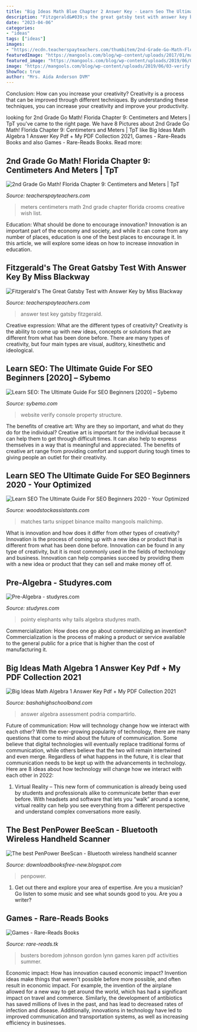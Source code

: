 ```yaml
---
title: "Big Ideas Math Blue Chapter 2 Answer Key - Learn Seo The Ultimate Guide For Seo Beginners 2020"
description: "Fitzgerald&#039;s the great gatsby test with answer key by miss blackway"
date: "2023-04-06"
categories:
- "ideas"
tags: ["ideas"]
images:
- "https://ecdn.teacherspayteachers.com/thumbitem/2nd-Grade-Go-Math-Florida-Chapter-9-Centimeters-and-Meters-1168320-1500873490/original-1168320-1.jpg"
featuredImage: "https://mangools.com/blog/wp-content/uploads/2017/01/mangools-seo-academy-part-2-search-engines-snippet-google.png"
featured_image: "https://mangools.com/blog/wp-content/uploads/2019/06/03-verify.png"
image: "https://mangools.com/blog/wp-content/uploads/2019/06/03-verify.png"
ShowToc: true
author: "Mrs. Aida Anderson DVM"
---
```



Conclusion: How can you increase your creativity?
Creativity is a process that can be improved through different techniques. By understanding these techniques, you can increase your creativity and improve your productivity.

	

		
looking for 2nd Grade Go Math! Florida Chapter 9: Centimeters and Meters | TpT you've came to the right page. We have 8 Pictures about 2nd Grade Go Math! Florida Chapter 9: Centimeters and Meters | TpT like Big Ideas Math Algebra 1 Answer Key Pdf + My PDF Collection 2021, Games - Rare-Reads Books and also Games - Rare-Reads Books. Read more:
		
    
## 2nd Grade Go Math! Florida Chapter 9: Centimeters And Meters | TpT

<img loading=lazy src="https://ecdn.teacherspayteachers.com/thumbitem/2nd-Grade-Go-Math-Florida-Chapter-9-Centimeters-and-Meters-1168320-1500873490/original-1168320-1.jpg" onerror="this.onerror=null;this.src='https://tse4.mm.bing.net/th?id=OIP.kC10WvmWMjyfPAMjmuGvQAAAAA&amp;pid=15.1';" alt="2nd Grade Go Math! Florida Chapter 9: Centimeters and Meters | TpT">

_Source: teacherspayteachers.com_

>meters centimeters math 2nd grade chapter florida crooms creative wish list. 

	

Education: What should be done to encourage innovation?
Innovation is an important part of the economy and society, and while it can come from any number of places, education is one of the best places to encourage it. In this article, we will explore some ideas on how to increase innovation in education.

    
## Fitzgerald&#039;s The Great Gatsby Test With Answer Key By Miss Blackway

<img loading=lazy src="https://ecdn.teacherspayteachers.com/thumbitem/Fitzgeralds-The-Great-Gatsby-Test-with-Answer-Key-1549653049/original-79914-2.jpg" onerror="this.onerror=null;this.src='https://tse1.mm.bing.net/th?id=OIP.HQjc3ukUrNPpeTvYSlwnbgAAAA&amp;pid=15.1';" alt="Fitzgerald&#039;s The Great Gatsby Test with Answer Key by Miss Blackway">

_Source: teacherspayteachers.com_

>answer test key gatsby fitzgerald. 

	

Creative expression: What are the different types of creativity?
Creativity is the ability to come up with new ideas, concepts or solutions that are different from what has been done before. There are many types of creativity, but four main types are visual, auditory, kinesthetic and ideological.

    
## Learn SEO: The Ultimate Guide For SEO Beginners [2020] – Sybemo

<img loading=lazy src="https://mangools.com/blog/wp-content/uploads/2019/06/03-verify.png" onerror="this.onerror=null;this.src='https://tse4.mm.bing.net/th?id=OIP.axl04VyDfnr9JoR4oLxtdgHaF9&amp;pid=15.1';" alt="Learn SEO: The Ultimate Guide For SEO Beginners [2020] – Sybemo">

_Source: sybemo.com_

>website verify console property structure. 

	

The benefits of creative art: Why are they so important, and what do they do for the individual?
Creative art is important for the individual because it can help them to get through difficult times. It can also help to express themselves in a way that is meaningful and appreciated. The benefits of creative art range from providing comfort and support during tough times to giving people an outlet for their creativity.

    
## Learn SEO The Ultimate Guide For SEO Beginners 2020 - Your Optimized

<img loading=lazy src="https://mangools.com/blog/wp-content/uploads/2017/01/mangools-seo-academy-part-2-search-engines-snippet-google.png" onerror="this.onerror=null;this.src='https://tse4.mm.bing.net/th?id=OIP.HBJBQUlvVC3qY85zlp86lAHaEM&amp;pid=15.1';" alt="Learn SEO The Ultimate Guide For SEO Beginners 2020 - Your Optimized">

_Source: woodstockassistants.com_

>matches tartu snippet binance mailto mangools mailchimp. 

	

What is innovation and how does it differ from other types of creativity?
Innovation is the process of coming up with a new idea or product that is different from what has been done before. Innovation can be found in any type of creativity, but it is most commonly used in the fields of technology and business. Innovation can help companies succeed by providing them with a new idea or product that they can sell and make money off of.

    
## Pre-Algebra - Studyres.com

<img loading=lazy src="http://s1.studyres.com/store/data/023799209_1-d4ce20754bee2d52de3cf58407b91ee6-300x300.png" onerror="this.onerror=null;this.src='https://tse4.mm.bing.net/th?id=OIP.d5JwsVgARGVarMGdJ8RahAAAAA&amp;pid=15.1';" alt="Pre-Algebra - studyres.com">

_Source: studyres.com_

>pointy elephants why tails algebra studyres math. 

	

Commercialization: How does one go about commercializing an invention?
Commercialization is the process of making a product or service available to the general public for a price that is higher than the cost of manufacturing it.

    
## Big Ideas Math Algebra 1 Answer Key Pdf + My PDF Collection 2021

<img loading=lazy src="https://lh6.googleusercontent.com/-36zxmZVCCT8/TW1XSDVsV4I/AAAAAAAAADI/fhXVyKfmg2Q/w1200-h630-p-k-no-nu/Chapter+3+Practice+Test+B+pg1.jpg" onerror="this.onerror=null;this.src='https://tse4.mm.bing.net/th?id=OIP.tSwUz7vEi-x7ms046HjYrgHaD4&amp;pid=15.1';" alt="Big Ideas Math Algebra 1 Answer Key Pdf + My PDF Collection 2021">

_Source: bashahighschoolband.com_

>answer algebra assessment podria compartirlo. 

	

Future of communication: How will technology change how we interact with each other?
With the ever-growing popularity of technology, there are many questions that come to mind about the future of communication. Some believe that digital technologies will eventually replace traditional forms of communication, while others believe that the two will remain intertwined and even merge. Regardless of what happens in the future, it is clear that communication needs to be kept up with the advancements in technology. Here are 8 ideas about how technology will change how we interact with each other in 2022: 
1. Virtual Reality – This new form of communication is already being used by students and professionals alike to communicate better than ever before. With headsets and software that lets you “walk” around a scene, virtual reality can help you see everything from a different perspective and understand complex conversations more easily. 


    
## The Best PenPower BeeScan - Bluetooth Wireless Handheld Scanner

<img loading=lazy src="https://images-na.ssl-images-amazon.com/images/I/71gYv1px0PL.png" onerror="this.onerror=null;this.src='https://tse2.mm.bing.net/th?id=OIP.a9QgvGAX94uUGf7fCEnxxQHaL2&amp;pid=15.1';" alt="The best PenPower BeeScan - Bluetooth wireless handheld scanner">

_Source: downloadbooksfree-new.blogspot.com_

>penpower. 

	

1. Get out there and explore your area of expertise. Are you a musician? Go listen to some music and see what sounds good to you. Are you a writer?

    
## Games - Rare-Reads Books

<img loading=lazy src="https://images-na.ssl-images-amazon.com/images/I/615H7A+tk0L._SX328_BO1,204,203,200_.jpg" onerror="this.onerror=null;this.src='https://tse4.mm.bing.net/th?id=OIP.F1fhc307HJZlgSbSAmWaQAAAAA&amp;pid=15.1';" alt="Games - Rare-Reads Books">

_Source: rare-reads.tk_

>busters boredom johnson gordon lynn games karen pdf activities summer. 

	

Economic impact: How has innovation caused economic impact?
Invention ideas make things that weren't possible before more possible, and often result in economic impact. For example, the invention of the airplane allowed for a new way to get around the world, which has had a significant impact on travel and commerce. Similarly, the development of antibiotics has saved millions of lives in the past, and has lead to decreased rates of infection and disease. Additionally, innovations in technology have led to improved communication and transportation systems, as well as increasing efficiency in businesses.

